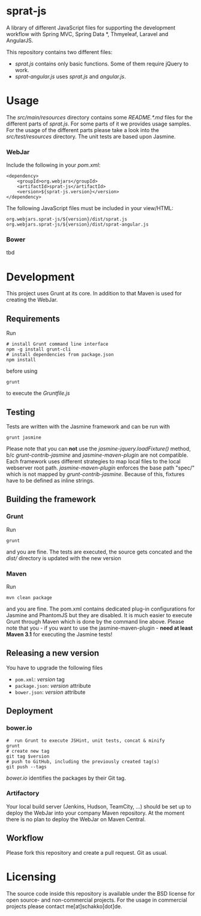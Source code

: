 # sprat-js
A library of different JavaScript files for supporting the development workflow with Spring MVC, Spring Data *, Thmyeleaf, Laravel and AngularJS.

This repository contains two different files:

- *sprat.js* contains only basic functions. Some of them require jQuery to work.
- *sprat-angular.js* uses *sprat.js* and *angular.js*.

# Usage
The *src/main/resources* directory contains some *README.\*.md* files for the different parts of *sprat.js*. For some parts of it we provides usage samples.
For the usage of the different parts please take a look into the *src/test/resources* directory. The unit tests are based upon Jasmine.

### WebJar
Include the following in your *pom.xml*:

	<dependency>
		<groupId>org.webjars</groupId>
		<artifactId>sprat-js</artifactId>
		<version>${sprat-js.version}</version>
	</dependency>

The following JavaScript files must be included in your view/HTML:

	org.webjars.sprat-js/${version}/dist/sprat.js
	org.webjars.sprat-js/${version}/dist/sprat-angular.js

### Bower
tbd

# Development
This project uses Grunt at its core. In addition to that Maven is used for creating the WebJar.

## Requirements
Run

	# install Grunt command line interface
	npm -g install grunt-cli
	# install dependencies from package.json
	npm install

before using 

	grunt
	
to execute the *Gruntfile.js*

## Testing
Tests are written with the Jasmine framework and can be run with

	grunt jasmine

Please note that you can **not** use the *jasmine-jquery.loadFixture()* method, b/c *grunt-contrib-jasmine* and *jasmine-maven-plugin* are not compatible. Each framework uses different strategies to map local files to the local webserver root path.
*jasmine-maven-plugin* enforces the base path "spec/" which is not mapped by *grunt-contrib-jasmine*. Because of this, fixtures have to be defined as inline strings.

## Building the framework
### Grunt
Run 
	
	grunt 

and you are fine. The tests are executed, the source gets concated and the *dist/* directory is updated with the new version

### Maven
Run

	mvn clean package
	
and you are fine. The pom.xml contains dedicated plug-in configurations for Jasmine and PhantomJS but they are disabled. It is much easier to execute Grunt through Maven which is done by the command line above.
Please note that you - if you want to use the jasmine-maven-plugin - **need at least Maven 3.1** for executing the Jasmine tests!

## Releasing a new version
You have to upgrade the following files

 - `pom.xml`: *version* tag
 - `package.json`: *version* attribute
 - `bower.json`: *version* attribute
 
## Deployment
### bower.io

	#  run Grunt to execute JSHint, unit tests, concat & minify
	grunt
	# create new tag 
	git tag $version
	# push to GitHub, including the previously created tag(s)
	git push --tags
	
*bower.io* identifies the packages by their Git tag.

### Artifactory
Your local build server (Jenkins, Hudson, TeamCity, ...) should be set up to deploy the WebJar into your company Maven repository. At the moment there is no plan to deploy the WebJar on Maven Central.

## Workflow
Please fork this repository and create a pull request. Git as usual.

# Licensing
The source code inside this repository is available under the BSD license for open source- and non-commercial projects. For the usage in commercial projects please contact me[at]schakko[dot]de.